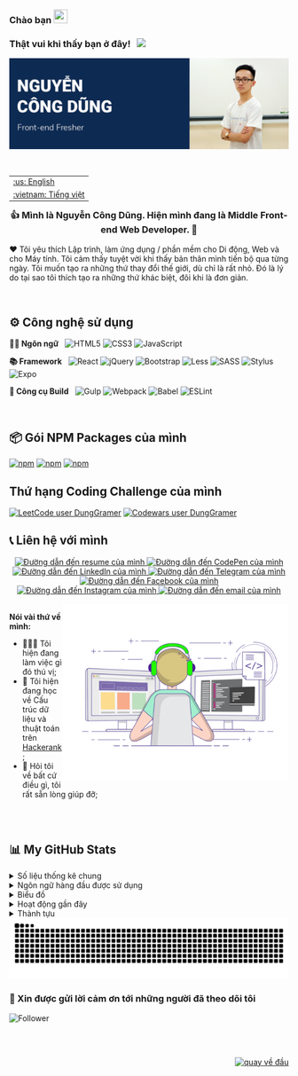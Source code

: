 <div id="top"></div>

### Chào bạn <img src="https://media.giphy.com/media/hvRJCLFzcasrR4ia7z/giphy.gif" width="25px" height="25px">


### Thật vui khi thấy bạn ở đây! &nbsp; ![](https://visitor-badge.glitch.me/badge?page_id=dunggramer.dunggramer)  
[![Cover](https://raw.githubusercontent.com/DungGramer/DungGramer/master/public/image/cover-readme.png)](https://github.com/DungGramer/)    



<br />

<table align="right">
 <tr><td><a href="https://github.com/DungGramer/DungGramer/blob/master/README.md">:us: English</a></td></tr>
 <tr><td><a href="https://github.com/Carol42/Carol42/blob/main/README-pt-br.md">:vietnam: Tiếng việt</a></td></tr>
</table>
 
### <div align="center">👍 Mình là Nguyễn Công Dũng. Hiện mình đang là Middle Front-end Web Developer.  🚀</div>
❤️ Tôi yêu thích Lập trình, làm ứng dụng / phần mềm cho Di động, Web và cho Máy tính. Tôi cảm thấy tuyệt vời khi thấy bản thân mình tiến bộ qua từng ngày. Tôi muốn tạo ra những thứ thay đổi thế giới, dù chỉ là rất nhỏ. Đó là lý do tại sao tôi thích tạo ra những thứ khác biệt, đôi khi là đơn giản.  

<br/>

## ⚙️ Công nghệ sử dụng
**✍🏼 Ngôn ngữ**  &nbsp; 
![HTML5](https://img.shields.io/badge/html5-%23E34F26.svg?style=for-the-badge&logo=html5&logoColor=white)
![CSS3](https://img.shields.io/badge/css3-%231572B6.svg?style=for-the-badge&logo=css3&logoColor=white)
	![JavaScript](https://img.shields.io/badge/javascript-%23323330.svg?style=for-the-badge&logo=javascript&logoColor=%23F7DF1E)

**📚 Framework**  &nbsp; 
![React](https://img.shields.io/badge/react-%2320232a.svg?style=for-the-badge&logo=react&logoColor=%2361DAFB)
![jQuery](https://img.shields.io/badge/jquery-%230769AD.svg?style=for-the-badge&logo=jquery&logoColor=white)
![Bootstrap](https://img.shields.io/badge/bootstrap-%23563D7C.svg?style=for-the-badge&logo=bootstrap&logoColor=white)
![Less](https://img.shields.io/badge/less-2B4C80?style=for-the-badge&logo=less&logoColor=white)
![SASS](https://img.shields.io/badge/SASS-hotpink.svg?style=for-the-badge&logo=SASS&logoColor=white)
![Stylus](https://img.shields.io/badge/stylus-%23ff6347.svg?style=for-the-badge&logo=stylus&logoColor=white)
![Expo](https://img.shields.io/badge/expo-1C1E24?style=for-the-badge&logo=expo&logoColor=#D04A37)

**🔨 Công cụ Build** &nbsp; 
![Gulp](https://img.shields.io/badge/GULP-%23CF4647.svg?style=for-the-badge&logo=gulp&logoColor=white)
![Webpack](https://img.shields.io/badge/webpack-%238DD6F9.svg?style=for-the-badge&logo=webpack&logoColor=black)
![Babel](https://img.shields.io/badge/Babel-F9DC3e?style=for-the-badge&logo=babel&logoColor=black)
![ESLint](https://img.shields.io/badge/ESLint-4B3263?style=for-the-badge&logo=eslint&logoColor=white)

<br />

## 📦 Gói NPM Packages của mình
[![npm](https://img.shields.io/npm/dt/type-detail?label=type-detail)](https://www.npmjs.com/package/type-detail)
[![npm](https://img.shields.io/npm/dt/constancy?label=constancy)](https://www.npmjs.com/package/constancy)
[![npm](https://img.shields.io/npm/dt/toc-generate?label=toc-generate)](https://www.npmjs.com/package/toc-generate)

## Thứ hạng Coding Challenge của mình
[![LeetCode user DungGramer](https://img.shields.io/badge/dynamic/json?style=flat-square&labelColor=black&color=%23ffa116&label=Solved&query=solvedOverTotal&url=https%3A%2F%2Fleetcode-badge.vercel.app%2Fapi%2Fusers%2FDungGramer&logo=leetcode&logoColor=yellow)](https://leetcode.com/DungGramer/)
[![Codewars user DungGramer](https://www.codewars.com/users/DungGramer/badges/micro)](https://www.codewars.com/users/DungGramer/)


## 📞 Liên hệ với mình 
<div align="center">  
<a href="https://dunggramer.github.io/DungGramer/">
    <img alt="Đường dẫn đến resume của mình" src="https://img.shields.io/static/v1?label&message=Resume/CV&color=E0234E&style=for-the-badge&logo=tmux&logoColor=whitesmoke" />
</a>
<a href="https://codepen.io/DungGramer">
    <img alt="Đường dẫn đến CodePen của mình" src="https://img.shields.io/static/v1?label&message=/DungGramer&color=000000&style=for-the-badge&logo=codepen" />
</a>
<a href="https://linkedin.com/in/DungGramer">
    <img alt="Đường dẫn đến LinkedIn của mình" src="https://img.shields.io/static/v1?label&message=/DungGramer&color=0A66C2&style=for-the-badge&logo=linkedin" />
</a>
<a href="https://t.me/DungGramer">
    <img alt="Đường dẫn đến Telegram của mình" src="https://img.shields.io/static/v1?label&message=@DungGramer&color=26A5E4&style=for-the-badge&logo=telegram&logoColor=whitesmoke" />
</a>
<a href="https://www.facebook.com/dung.dev.gramer/">
    <img alt="Đường dẫn đến Facebook của mình" src="https://img.shields.io/static/v1?label&message=dung.dev.gramer&color=2d87fb&style=for-the-badge&logo=facebook&logoColor=white" />
</a>
<a href="https://www.instagram.com/DungGramer/">
    <img alt="Đường dẫn đến Instagram của mình" src="https://img.shields.io/static/v1?label&message=@DungGramer&color=7E3ACE&style=for-the-badge&logo=instagram&logoColor=whitesmoke" />
</a>
<a href="mailto:dung.dev.gramer@gmail.com">
    <img alt="Đường dẫn đến email của mình" src="https://img.shields.io/static/v1?label&message=dung.dev.gramer@gmail.com&color=whitesmoke&style=for-the-badge&logo=gmail" />
</a>
</div>
  
<br /> 
  
<img align="right" alt="GIF" src="public/image/coding.gif" width="408" height="318" />

**Nói vài thứ về mình:**

- 👨🏻‍💻 Tôi hiện đang làm việc gì đó thú vị;
- 🚀 Tôi hiện đang học về Cấu trúc dữ liệu và thuật toán trên [Hackerank](https://www.hackerrank.com/DungGramer);
- 💬 Hỏi tôi về bất cứ điều gì, tôi rất sẵn lòng giúp đỡ;
<!-- - 📝 I regulary write articles on [hashnode](https://dunggramer.hashnode.dev/); -->
</br></br>
  
 
## 📊 My GitHub Stats

<details>
  <summary>Số liệu thống kê chung</summary>
  <img height="180em" src="https://github-readme-stats.vercel.app/api?username=DungGramer&show_icons=true&hide_border=true&&count_private=true&include_all_commits=true" />
</details>

<details>
    <summary>Ngôn ngữ hàng đầu được sử dụng</summary>
    <a href="https://github.com/anuraghazra/github-readme-stats">
        <img height=180em src="https://github-readme-stats.vercel.app/api/top-langs/?username=DungGramer&theme=midnight-purple&hide_border=true&layout=compact&custom_title=Most+Used+Languages*&langs_count=10" alt="most used languages" />
    </a>
    <p><b>*Lưu ý:</b> Các ngôn ngữ hàng đầu chỉ là thước đo của các ngôn ngữ của dự án mà tôi công khai và không phản ánh kinh nghiệm hoặc trình độ, kỹ năng của tôi.</p>
</details>

<details>
  <summary>Biểu đồ</summary>
  <img src="https://cr-skills-chart-widget.azurewebsites.net/api/api?username=DungGramer" />
</details>

<details>
  <summary>Hoạt động gần đây</summary>

<!--START_SECTION:activity-->
1. ❗️ Opened issue [#1](https://github.com/ed-roh/algorithms/issues/1) in [ed-roh/algorithms](https://github.com/ed-roh/algorithms)
2. 💪 Opened PR [#1046](https://github.com/EddieHubCommunity/awesome-github-profiles/pull/1046) in [EddieHubCommunity/awesome-github-profiles](https://github.com/EddieHubCommunity/awesome-github-profiles)
3. ❗️ Opened issue [#1045](https://github.com/EddieHubCommunity/awesome-github-profiles/issues/1045) in [EddieHubCommunity/awesome-github-profiles](https://github.com/EddieHubCommunity/awesome-github-profiles)
<!--END_SECTION:activity-->

</details>

<details>
  <summary>Thành tựu</summary> 
  <img src="https://metrics.lecoq.io/DungGramer?template=classic&base.header=0&base.activity=0&base.community=0&base.repositories=0&base.metadata=0&achievements=1&base.indepth=false&base.hireable=false&achievements.threshold=C&achievements.secrets=true&achievements.display=detailed&achievements.limit=7&config.timezone=Asia%2FSaigon" />
</details>

<img alt="github contribution snake animation" src="https://github.com/DungGramer/DungGramer/blob/output/github-contribution-grid-snake.svg">

### 🙏 Xin được gửi lời cảm ơn tới những người đã theo dõi tôi
<img alt="Follower" src="https://metrics.lecoq.io/DungGramer?template=classic&base.header=0&base.activity=0&base.community=0&base.repositories=0&base.metadata=0&people=1&base.indepth=false&base.hireable=false&people.limit=24&people.identicons=false&people.identicons.hide=false&people.size=28&people.types=followers&people.shuffle=false&config.timezone=Asia%2FSaigon">

<br><br>
<p align="right"><a href="#top"><img src="https://img.shields.io/static/v1?label&message=Quay+v%E1%BB%81+%C4%91%E1%BA%A7u&color=0d2a52&style=for-the-badge&logo" alt="quay về đầu" /></a></p>
